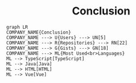<h1 align="center">Conclusion</h1>

```mermaid
graph LR
COMPANY_NAME{Conclusion}
COMPANY_NAME ---> U{Users} ---> UN[5]
COMPANY_NAME ---> R{Repositories} ---> RN[22]
COMPANY_NAME ---> G{Gists} ---> GN[18]
COMPANY_NAME ---> ML{Most Used<br>Languages}
ML --> TypeScript[TypeScript]
ML --> Java[Java]
ML --> HTML[HTML]
ML --> Vue[Vue]
```
